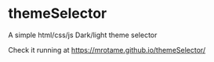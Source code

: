 # themeSelector

A simple html/css/js Dark/light theme selector

Check it running at https://mrotame.github.io/themeSelector/
